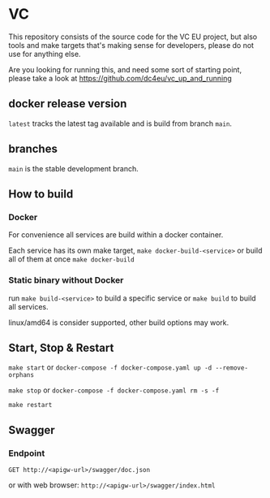 # VC

This repository consists of the source code for the VC EU project, but also tools and make targets that's making sense for developers, please do not use for anything else.

Are you looking for running this, and need some sort of starting point, please take a look at <https://github.com/dc4eu/vc_up_and_running>

## docker release version

`latest` tracks the latest tag available and is build from branch `main`.

## branches

`main` is the stable development branch.

## How to build

### Docker

For convenience all services are build within a docker container.

Each service has its own make target, `make docker-build-<service>` or build all of them at once `make docker-build`

### Static binary without Docker

run `make build-<service>` to build a specific service or `make build` to build all services.

linux/amd64 is consider supported, other build options may work.

## Start, Stop & Restart

`make start` or `docker-compose -f docker-compose.yaml up -d --remove-orphans`

`make stop` or `docker-compose -f docker-compose.yaml rm -s -f`

`make restart`

## Swagger

### Endpoint

`GET http://<apigw-url>/swagger/doc.json`

or with web browser: `http://<apigw-url>/swagger/index.html`
